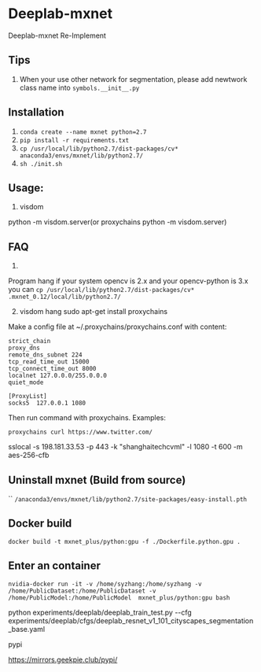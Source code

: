 # Deeplab-mxnet
Deeplab-mxnet Re-Implement
## Tips
1. When your use other network for segmentation, please add newtwork class name into `symbols.__init__.py`

## Installation
1. `conda create --name mxnet python=2.7`
2. `pip install -r requirements.txt`
3. `cp /usr/local/lib/python2.7/dist-packages/cv* anaconda3/envs/mxnet/lib/python2.7/`
4. `sh ./init.sh`



## Usage:
1. visdom

python -m visdom.server(or proxychains python -m visdom.server)
## FAQ
1.
Program hang if your system opencv is 2.x and your opencv-python is 3.x
you can  `cp /usr/local/lib/python2.7/dist-packages/cv* .mxnet_0.12/local/lib/python2.7/`

2. visdom hang 
sudo apt-get install proxychains

Make a config file at ~/.proxychains/proxychains.conf with content:
```
strict_chain
proxy_dns 
remote_dns_subnet 224
tcp_read_time_out 15000
tcp_connect_time_out 8000
localnet 127.0.0.0/255.0.0.0
quiet_mode

[ProxyList]
socks5  127.0.0.1 1080
```

Then run command with proxychains. Examples:

`proxychains curl https://www.twitter.com/`

sslocal -s 198.181.33.53 -p 443 -k "shanghaitechcvml" -l 1080 -t 600 -m aes-256-cfb

## Uninstall mxnet (Build from source)
``
`/anaconda3/envs/mxnet/lib/python2.7/site-packages/easy-install.pth`

## Docker build
`docker build -t mxnet_plus/python:gpu -f ./Dockerfile.python.gpu .`
## Enter an container
`nvidia-docker run -it -v /home/syzhang:/home/syzhang -v /home/PublicDataset:/home/PublicDataset -v /home/PublicModel:/home/PublicModel  mxnet_plus/python:gpu bash`

python experiments/deeplab/deeplab_train_test.py --cfg experiments/deeplab/cfgs/deeplab_resnet_v1_101_cityscapes_segmentation_base.yaml

pypi

https://mirrors.geekpie.club/pypi/